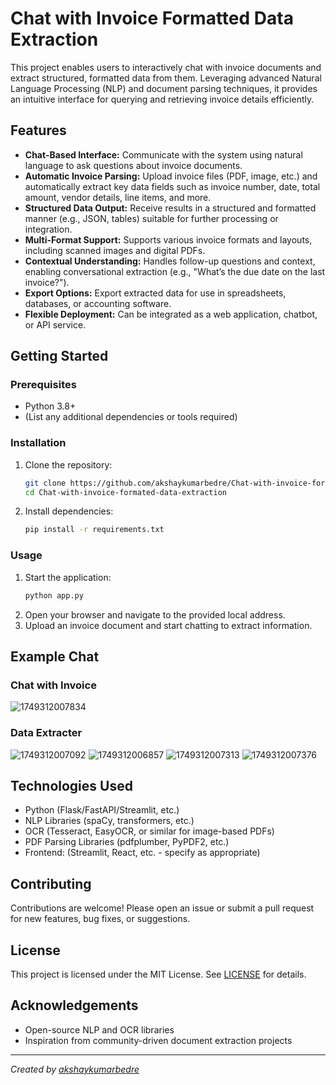 # Chat with Invoice Formatted Data Extraction

This project enables users to interactively chat with invoice documents and extract structured, formatted data from them. Leveraging advanced Natural Language Processing (NLP) and document parsing techniques, it provides an intuitive interface for querying and retrieving invoice details efficiently.

## Features

- **Chat-Based Interface:** Communicate with the system using natural language to ask questions about invoice documents.
- **Automatic Invoice Parsing:** Upload invoice files (PDF, image, etc.) and automatically extract key data fields such as invoice number, date, total amount, vendor details, line items, and more.
- **Structured Data Output:** Receive results in a structured and formatted manner (e.g., JSON, tables) suitable for further processing or integration.
- **Multi-Format Support:** Supports various invoice formats and layouts, including scanned images and digital PDFs.
- **Contextual Understanding:** Handles follow-up questions and context, enabling conversational extraction (e.g., "What’s the due date on the last invoice?").
- **Export Options:** Export extracted data for use in spreadsheets, databases, or accounting software.
- **Flexible Deployment:** Can be integrated as a web application, chatbot, or API service.

## Getting Started

### Prerequisites

- Python 3.8+
- (List any additional dependencies or tools required)

### Installation

1. Clone the repository:
    ```bash
    git clone https://github.com/akshaykumarbedre/Chat-with-invoice-formated-data-extraction.git
    cd Chat-with-invoice-formated-data-extraction
    ```
2. Install dependencies:
    ```bash
    pip install -r requirements.txt
    ```

### Usage

1. Start the application:
    ```bash
    python app.py
    ```
2. Open your browser and navigate to the provided local address.
3. Upload an invoice document and start chatting to extract information.

## Example Chat
### Chat with Invoice 
![1749312007834](https://github.com/user-attachments/assets/11a2cced-0234-4405-be05-1132ff3af10f)

###  Data Extracter 
![1749312007092](https://github.com/user-attachments/assets/b35c5bcb-078f-4f9b-95fb-1c155021fe79)
![1749312006857](https://github.com/user-attachments/assets/4b5156fb-d106-47f3-a4b9-4fb6e4cc1ef1)
![1749312007313](https://github.com/user-attachments/assets/e338be33-49a2-490b-8546-9d743f8a30f3)
![1749312007376](https://github.com/user-attachments/assets/d5e2addb-07aa-4ee7-b18c-6b2fd9b10af5)





## Technologies Used

- Python (Flask/FastAPI/Streamlit, etc.)
- NLP Libraries (spaCy, transformers, etc.)
- OCR (Tesseract, EasyOCR, or similar for image-based PDFs)
- PDF Parsing Libraries (pdfplumber, PyPDF2, etc.)
- Frontend: (Streamlit, React, etc. - specify as appropriate)

## Contributing

Contributions are welcome! Please open an issue or submit a pull request for new features, bug fixes, or suggestions.

## License

This project is licensed under the MIT License. See [LICENSE](LICENSE) for details.

## Acknowledgements

- Open-source NLP and OCR libraries
- Inspiration from community-driven document extraction projects

---

*Created by [akshaykumarbedre](https://github.com/akshaykumarbedre)*
